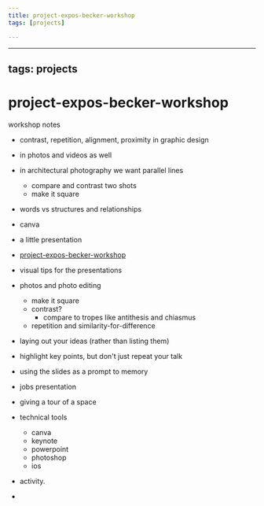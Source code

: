 ```yaml
---
title: project-expos-becker-workshop
tags: [projects]

---
```


---
tags: projects
---

# project-expos-becker-workshop

workshop notes


* contrast, repetition, alignment, proximity in graphic design
* in photos and videos as well
* in architectural photography we want parallel lines
    * compare and contrast two shots
    * make it square
* words vs structures and relationships
* canva
* a little presentation

* [project-expos-becker-workshop](/0iCU-Wh2QJGtJVYXrXkazA)

* visual tips for the presentations
* photos and photo editing
    * make it square
    * contrast?
        * compare to tropes like antithesis and chiasmus
    * repetition and similarity-for-difference
* laying out your ideas (rather than listing them)
* highlight key points, but don't just repeat your talk
* using the slides as a prompt to memory
* jobs presentation
* giving a tour of a space
* technical tools
    * canva
    * keynote
    * powerpoint
    * photoshop
    * ios
* activity. 




* 
